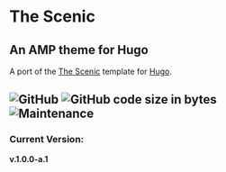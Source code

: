 # The Scenic 
## An AMP theme for Hugo

A port of the [The Scenic](https://amp.dev/documentation/templates/scenic/?format=websites) template for [Hugo](https://gohugo.io "The world’s fastest framework for building websites").

![GitHub](https://img.shields.io/github/license/c0de-xs/TheScenic?color=yellowgreen)
![GitHub code size in bytes](https://img.shields.io/github/languages/code-size/c0de-xs/TheScenic?color=yellowgreen)
![Maintenance](https://img.shields.io/maintenance/yes/2021?color=green)
---
### Current Version:
**v.1.0.0-a.1**

